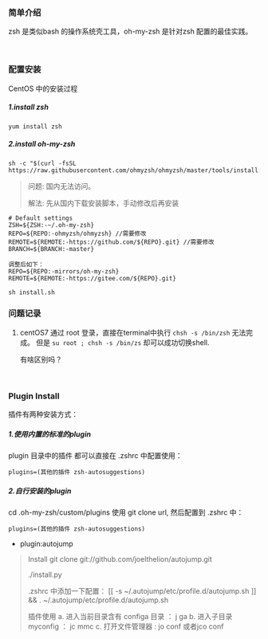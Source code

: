 
### 简单介绍
zsh 是类似bash 的操作系统壳工具，oh-my-zsh 是针对zsh 配置的最佳实践。

<br/>

### 配置安装

CentOS 中的安装过程
<br/>

##### 1.install zsh
```
yum install zsh
```

##### 2.install oh-my-zsh
```
sh -c "$(curl -fsSL https://raw.githubusercontent.com/ohmyzsh/ohmyzsh/master/tools/install.sh)"
```

> 问题: 国内无法访问。
> 
> 解法: 先从国内下载安装脚本，手动修改后再安装

```
# Default settings
ZSH=${ZSH:-~/.oh-my-zsh}
REPO=${REPO:-ohmyzsh/ohmyzsh} //需要修改
REMOTE=${REMOTE:-https://github.com/${REPO}.git} //需要修改
BRANCH=${BRANCH:-master}

调整后如下：
REPO=${REPO:-mirrors/oh-my-zsh}
REMOTE=${REMOTE:-https://gitee.com/${REPO}.git}
```


`sh install.sh`


### 问题记录
1. centOS7 通过 root 登录，直接在terminal中执行 `chsh -s /bin/zsh` 无法完成。
    但是 `su root ; chsh -s /bin/zs`  却可以成功切换shell.
    
    有啥区别吗？


<br/>

### Plugin Install

插件有两种安装方式：

##### 1.使用内置的标准的plugin
plugin 目录中的插件 都可以直接在 .zshrc 中配置使用：

```
plugins=(其他的插件 zsh-autosuggestions)
```


##### 2.自行安装的plugin

cd .oh-my-zsh/custom/plugins
使用 git clone url, 然后配置到 .zshrc 中：

```
plugins=(其他的插件 zsh-autosuggestions)
```


- plugin:autojump

> Install
> git clone git://github.com/joelthelion/autojump.git
>
> ./install.py
>
> .zshrc 中添加一下配置：
> [[ -s ~/.autojump/etc/profile.d/autojump.sh ]] && . ~/.autojump/etc/profile.d/autojump.sh
>
>
> 插件使用
> a. 进入当前目录含有 configa 目录 ： j ga
> b. 进入子目录 myconfig  ： jc mmc
> c. 打开文件管理器 : jo conf  或者jco conf
>





